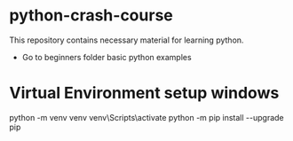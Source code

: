 # python-crash-course
This repository contains necessary material for learning python.
* Go to beginners folder basic python examples

# Virtual Environment setup windows
python -m venv venv
venv\Scripts\activate
python -m pip install --upgrade pip
 
